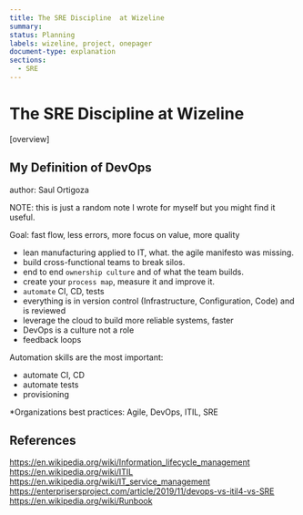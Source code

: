 ```yaml
---
title: The SRE Discipline  at Wizeline
summary: 
status: Planning
labels: wizeline, project, onepager
document-type: explanation
sections: 
  - SRE
---
```


# The SRE Discipline at Wizeline

[overview]

## My Definition of DevOps

author: Saul Ortigoza

NOTE: this is just a random note I wrote for myself but you might find it useful.

Goal: fast flow, less errors, more focus on value, more quality

- lean manufacturing applied to IT, what.
  the agile manifesto was missing.
- build cross-functional teams to break silos.
- end to end `ownership culture` and of what the team builds.
- create your `process map`, measure it and improve it.
- `automate` CI, CD, tests
- everything is in version control (Infrastructure,
  Configuration, Code) and is reviewed
- leverage the cloud to build more reliable systems, faster
- DevOps is a culture not a role
- feedback loops

Automation skills are the most important:

- automate CI, CD
- automate tests
- provisioning

\*Organizations best practices: Agile, DevOps, ITIL, SRE

## References

<https://en.wikipedia.org/wiki/Information_lifecycle_management>
<https://en.wikipedia.org/wiki/ITIL>
<https://en.wikipedia.org/wiki/IT_service_management>
<https://enterprisersproject.com/article/2019/11/devops-vs-itil4-vs-SRE>
<https://en.wikipedia.org/wiki/Runbook>
